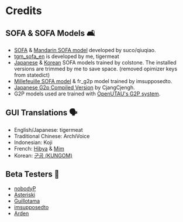 # Credits

## SOFA & SOFA Models 🛋️

- [SOFA](https://github.com/qiuqiao/SOFA/releases) & [Mandarin SOFA model](https://github.com/qiuqiao/SOFA/releases/tag/v1.0.1) developed by suco/qiuqiao.
- [tgm_sofa_en](https://github.com/spicytigermeat/SOFA-Models/releases/tag/v0.0.5) is developed by me, tigermeat
- [Japanese](https://github.com/colstone/SOFA_Models/releases/tag/JPN-V0.0.2b) & [Korean](https://github.com/colstone/SOFA_Models/releases/tag/KOR-V0.01b) SOFA models trained by colstone. The installed versions are trimmed by me to save space. (removed opimizer keys from statedict)
- [Millefeuille SOFA model](https://github.com/imsupposedto/SOFA-Models/releases/tag/millefeuille_b001) & fr_g2p model trained by imsupposedto.
- [Japanese G2p Compiled Version](https://github.com/CjangCjengh/japanese_g2p) by CjangCjengh.
- G2P models used are trained with [OpenUTAU's G2P system](https://github.com/stakira/OpenUtau/tree/master/py).

## GUI Translations 🗣️
- English/Japanese: tigermeat
- Traditional Chinese: ArchiVoice
- Indonesian: Koji
- French: [Hibya](https://twitter.com/Tweek_Twix) & [Mim](https://twitter.com/mimsynth)
- Korean: [군곰 (KUNGOM)](https://twitter.com/utaukg)

## Beta Testers 🧪
- [nobodyP](https://github.com/nobodyP)
- [Asteriski](https://github.com/agentasteriski)
- [Guillotama](https://twitter.com/Guillotamaa)
- [imsupposedto](https://github.com/imsupposedto)
- [Arden](https://github.com/Mildemelwe)
